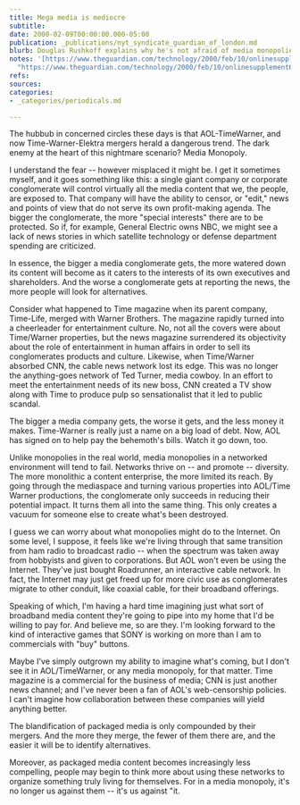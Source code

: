 ```yaml
---
title: Mega media is mediocre
subtitle: 
date: 2000-02-09T00:00:00.000-05:00
publication: _publications/nyt_syndicate_guardian_of_london.md
blurb: Douglas Rushkoff explains why he's not afraid of media monopolies
notes: '[https://www.theguardian.com/technology/2000/feb/10/onlinesupplement6](https://www.theguardian.com/technology/2000/feb/10/onlinesupplement6
  "https://www.theguardian.com/technology/2000/feb/10/onlinesupplement6")'
refs: 
sources: 
categories:
- _categories/periodicals.md

---
```

The hubbub in concerned circles these days is that AOL-TimeWarner, and now Time-Warner-Elektra mergers herald a dangerous trend. The dark enemy at the heart of this nightmare scenario? Media Monopoly.

I understand the fear -- however misplaced it might be. I get it sometimes myself, and it goes something like this: a single giant company or corporate conglomerate will control virtually all the media content that we, the people, are exposed to. That company will have the ability to censor, or "edit," news and points of view that do not serve its own profit-making agenda. The bigger the conglomerate, the more "special interests" there are to be protected. So if, for example, General Electric owns NBC, we might see a lack of news stories in which satellite technology or defense department spending are criticized.

In essence, the bigger a media conglomerate gets, the more watered down its content will become as it caters to the interests of its own executives and shareholders. And the worse a conglomerate gets at reporting the news, the more people will look for alternatives.

Consider what happened to Time magazine when its parent company, Time-Life, merged with Warner Brothers. The magazine rapidly turned into a cheerleader for entertainment culture. No, not all the covers were about Time/Warner properties, but the news magazine surrendered its objectivity about the role of entertainment in human affairs in order to sell its conglomerates products and culture. Likewise, when Time/Warner absorbed CNN, the cable news network lost its edge. This was no longer the anything-goes network of Ted Turner, media cowboy. In an effort to meet the entertainment needs of its new boss, CNN created a TV show along with Time to produce pulp so sensationalist that it led to public scandal.

The bigger a media company gets, the worse it gets, and the less money it makes. Time-Warner is really just a name on a big load of debt. Now, AOL has signed on to help pay the behemoth's bills. Watch it go down, too.

Unlike monopolies in the real world, media monopolies in a networked environment will tend to fail. Networks thrive on -- and promote -- diversity. The more monolithic a content enterprise, the more limited its reach. By going through the mediaspace and turning various properties into AOL/Time Warner productions, the conglomerate only succeeds in reducing their potential impact. It turns them all into the same thing. This only creates a vacuum for someone else to create what's been destroyed.

I guess we can worry about what monopolies might do to the Internet. On some level, I suppose, it feels like we're living through that same transition from ham radio to broadcast radio -- when the spectrum was taken away from hobbyists and given to corporations. But AOL won't even be using the Internet. They've just bought Roadrunner, an interactive cable network. In fact, the Internet may just get freed up for more civic use as conglomerates migrate to other conduit, like coaxial cable, for their broadband offerings.

Speaking of which, I'm having a hard time imagining just what sort of broadband media content they're going to pipe into my home that I'd be willing to pay for. And believe me, so are they. I'm looking forward to the kind of interactive games that SONY is working on more than I am to commercials with "buy" buttons.

Maybe I've simply outgrown my ability to imagine what's coming, but I don't see it in AOL/TimeWarner, or any media monopoly, for that matter. Time magazine is a commercial for the business of media; CNN is just another news channel; and I've never been a fan of AOL's web-censorship policies. I can't imagine how collaboration between these companies will yield anything better.

The blandification of packaged media is only compounded by their mergers. And the more they merge, the fewer of them there are, and the easier it will be to identify alternatives.

Moreover, as packaged media content becomes increasingly less compelling, people may begin to think more about using these networks to organize something truly living for themselves. For in a media monopoly, it's no longer us against them -- it's us against "it.